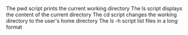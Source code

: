 The pwd script prints the current working directory
The ls script displays the content of the current directory
The cd script changes the working directory to the user's home directory
The ls -h script list files in a long format

